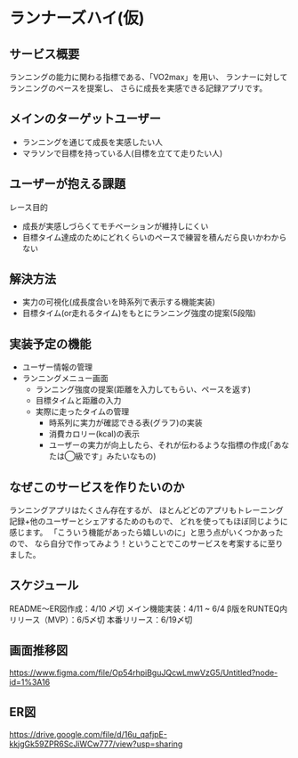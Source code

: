 # ランナーズハイ(仮)

## サービス概要
ランニングの能力に関わる指標である、「VO2max」を用い、
ランナーに対してランニングのペースを提案し、
さらに成長を実感できる記録アプリです。


## メインのターゲットユーザー
- ランニングを通じて成長を実感したい人
- マラソンで目標を持っている人(目標を立てて走りたい人)


## ユーザーが抱える課題

レース目的
- 成長が実感しづらくてモチベーションが維持しにくい
- 目標タイム達成のためにどれくらいのペースで練習を積んだら良いかわからない


## 解決方法
- 実力の可視化(成長度合いを時系列で表示する機能実装)
- 目標タイム(or走れるタイム)をもとにランニング強度の提案(5段階)


## 実装予定の機能
- ユーザー情報の管理
- ランニングメニュー画面
  - ランニング強度の提案(距離を入力してもらい、ペースを返す)
  - 目標タイムと距離の入力
  - 実際に走ったタイムの管理
    - 時系列に実力が確認できる表(グラフ)の実装
    - 消費カロリー(kcal)の表示
    - ユーザーの実力が向上したら、それが伝わるような指標の作成(「あなたは◯級です」みたいなもの)


## なぜこのサービスを作りたいのか
ランニングアプリはたくさん存在するが、
ほとんどどのアプリもトレーニング記録+他のユーザーとシェアするためのもので、
どれを使ってもほぼ同じように感じます。
「こういう機能があったら嬉しいのに」と思う点がいくつかあったので、
なら自分で作ってみよう！ということでこのサービスを考案するに至りました。


## スケジュール
README〜ER図作成：4/10 〆切
メイン機能実装：4/11 ~ 6/4 
β版をRUNTEQ内リリース（MVP）：6/5〆切
本番リリース：6/19〆切

## 画面推移図
https://www.figma.com/file/Op54rhpiBguJQcwLmwVzG5/Untitled?node-id=1%3A16

## ER図
https://drive.google.com/file/d/16u_qafjpE-kkjgGk59ZPR6ScJiWCw777/view?usp=sharing